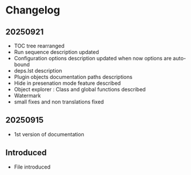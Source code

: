 # Changelog

## 20250921
- TOC tree rearranged
- Run sequence description updated
- Configuration options description updated when now options are auto-bound
- deps.lst description
- Plugin objects documentation paths descriptions
- Hide in presenation mode feature described
- Object explorer : Class and global functions described
- Watermark
- small fixes and non translations fixed

## 20250915
- 1st version of documentation

## Introduced
- File introduced
